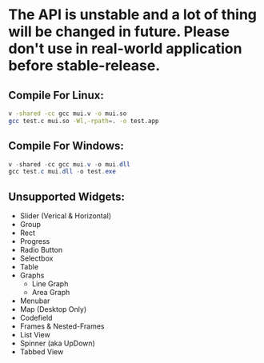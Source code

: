 # The API is unstable and a lot of thing will be changed in future. Please don't use in real-world application before stable-release.

## Compile For Linux:

```bash
v -shared -cc gcc mui.v -o mui.so
gcc test.c mui.so -Wl,-rpath=. -o test.app
```

## Compile For Windows:

```powershell
v -shared -cc gcc mui.v -o mui.dll
gcc test.c mui.dll -o test.exe
```

## Unsupported Widgets:

* Slider (Verical & Horizontal)
* Group
* Rect
* Progress
* Radio Button
* Selectbox
* Table
* Graphs
    * Line Graph
    * Area Graph
* Menubar
* Map (Desktop Only)
* Codefield
* Frames & Nested-Frames
* List View
* Spinner (aka UpDown)
* Tabbed View

